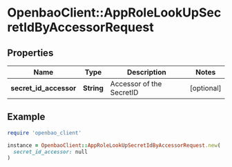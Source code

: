 # OpenbaoClient::AppRoleLookUpSecretIdByAccessorRequest

## Properties

| Name | Type | Description | Notes |
| ---- | ---- | ----------- | ----- |
| **secret_id_accessor** | **String** | Accessor of the SecretID | [optional] |

## Example

```ruby
require 'openbao_client'

instance = OpenbaoClient::AppRoleLookUpSecretIdByAccessorRequest.new(
  secret_id_accessor: null
)
```

